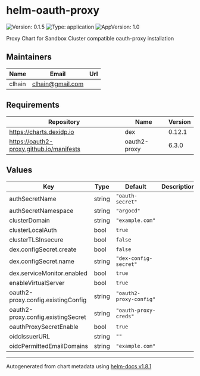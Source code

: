 # helm-oauth-proxy

![Version: 0.1.5](https://img.shields.io/badge/Version-0.1.5-informational?style=flat-square) ![Type: application](https://img.shields.io/badge/Type-application-informational?style=flat-square) ![AppVersion: 1.0](https://img.shields.io/badge/AppVersion-1.0-informational?style=flat-square)

Proxy Chart for Sandbox Cluster compatible oauth-proxy installation

## Maintainers

| Name | Email | Url |
| ---- | ------ | --- |
| clhain | <clhain@gmail.com> |  |

## Requirements

| Repository | Name | Version |
|------------|------|---------|
| https://charts.dexidp.io | dex | 0.12.1 |
| https://oauth2-proxy.github.io/manifests | oauth2-proxy | 6.3.0 |

## Values

| Key | Type | Default | Description |
|-----|------|---------|-------------|
| authSecretName | string | `"oauth-secret"` |  |
| authSecretNamespace | string | `"argocd"` |  |
| clusterDomain | string | `"example.com"` |  |
| clusterLocalAuth | bool | `true` |  |
| clusterTLSInsecure | bool | `false` |  |
| dex.configSecret.create | bool | `false` |  |
| dex.configSecret.name | string | `"dex-config-secret"` |  |
| dex.serviceMonitor.enabled | bool | `true` |  |
| enableVirtualServer | bool | `true` |  |
| oauth2-proxy.config.existingConfig | string | `"oauth2-proxy-config"` |  |
| oauth2-proxy.config.existingSecret | string | `"oauth-proxy-creds"` |  |
| oauthProxySecretEnable | bool | `true` |  |
| oidcIssuerURL | string | `""` |  |
| oidcPermittedEmailDomains | string | `"example.com"` |  |

----------------------------------------------
Autogenerated from chart metadata using [helm-docs v1.8.1](https://github.com/norwoodj/helm-docs/releases/v1.8.1)
